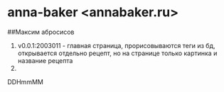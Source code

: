 # anna-baker <annabaker.ru>
##Максим абросисов
1. v0.0.1:2003011 - главная страница, прорисовываются теги из бд, открывается отдельно рецепт, но на странице только картинка и название рецепта
2. 


DDHmmMM
